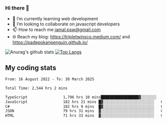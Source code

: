 ### Hi there 👋

<!--
**padepokanpenguin/padepokanpenguin** is a ✨ _special_ ✨ repository because its `README.md` (this file) appears on your GitHub profile.
-->

- 🌱 I’m currently learning  web development
- 👯 I’m looking to collaborate on javascript developers
- 📫 How to reach me jamal.psw@gmail.com
- 🌐 Reach my blog:
   https://tripletwinsco.medium.com/ and
   https://padepokanpenguin.github.io/

![Anurag's github stats](https://github-readme-stats.vercel.app/api?username=padepokanpenguin&count_private=true&disable_animations=false&show_icons=true&theme=default)
[![Top Langs](https://github-readme-stats.vercel.app/api/top-langs/?username=padepokanpenguin&theme=default&layout=compact)](https://github.com/padepokanpenguin)

## My coding stats

<!--START_SECTION:waka-->

```txt
From: 16 August 2022 - To: 30 March 2025

Total Time: 2,544 hrs 2 mins

TypeScript                1,796 hrs 10 mins█████████████████▓░░░░░░░   70.60 %
JavaScript                182 hrs 21 mins █▓░░░░░░░░░░░░░░░░░░░░░░░   07.17 %
C#                        182 hrs 9 mins  █▓░░░░░░░░░░░░░░░░░░░░░░░   07.16 %
JSON                      79 hrs 31 mins  ▓░░░░░░░░░░░░░░░░░░░░░░░░   03.13 %
HTML                      71 hrs 33 mins  ▓░░░░░░░░░░░░░░░░░░░░░░░░   02.81 %
```

<!--END_SECTION:waka-->


